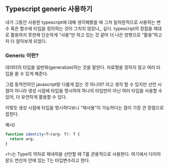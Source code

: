 ## Typescript generic 사용하기

내가 그동안 사용한 typescript에 대해 생각해봤을 때 그저 일차원적으로 사용하는 변수 혹은 함수에 타입을 정의하는 것이 그치지 않았나,, 싶다. 
typescript의 장점을 제대로 활용하지 못한채 단순하게 “사용”만 하고 있는 것 같아 더 나은 방향으로 “활용”하고자 더 알아보게 되었다.


### Generic 이란?

데이터의 타입을 일반화(generalize)하는 것을 말한다. 자료형을 정하지 않고 여러 타입을 쓸 수 있게 해준다.

그럼 동적언어인 javascript랑 다를게 없는 것 아니야? 라고 생각 할 수 있지만 선언 시점이 아니라 생성 시점에 타입을 명시하여 하나의 타입만이 아닌 여러 타입을 사용할 수 있어, 더 유연하게 활용할 수 있다.

이렇듯 생성 시점에 타입을 명시하다보니 “재사용”이 가능하다는 점이 가장 큰 장점으로 꼽힌다.

예시)
```typescript
function identity<T>(arg: T): T {
  return arg;
}
```
 `<T>`는 Type의 약자로 제네릭을 선언할 때 T를 관용적으로 사용한다. 여기에서 다이아몬드 연산자 안에 있는 T는 타입변수라고 한다.
